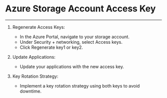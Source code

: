 # Azure Storage Account Access Key
___
1. Regenerate Access Keys:
   * In the Azure Portal, navigate to your storage account.
   * Under Security + networking, select Access keys.
   * Click Regenerate key1 or key2.

2. Update Applications:
   * Update your applications with the new access key.

3. Key Rotation Strategy:
   * Implement a key rotation strategy using both keys to avoid downtime.